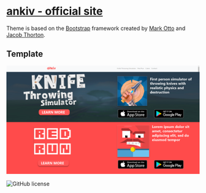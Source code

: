 # [ankiv - official site](https://ankivapps.github.io/website/)

Theme is based on the [Bootstrap](http://getbootstrap.com/) framework created by [Mark Otto](https://twitter.com/mdo) and [Jacob Thorton](https://twitter.com/fat).

## Template

![Desktop template](img/template.png?raw=true "Optional Title")

![GitHub license](https://img.shields.io/badge/license-MIT-blue.svg)


